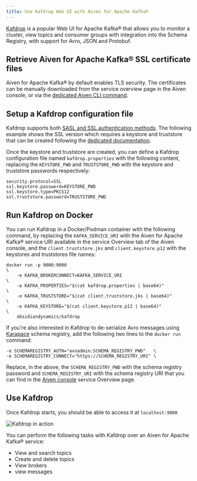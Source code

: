 ```yaml
---
title: Use Kafdrop Web UI with Aiven for Apache Kafka®
---
```


[Kafdrop](https://github.com/obsidiandynamics/kafdrop) is a popular Web
UI for Apache Kafka® that allows you to monitor a cluster, view topics
and consumer groups with integration into the Schema Registry, with
support for Avro, JSON and Protobuf.

## Retrieve Aiven for Apache Kafka® SSL certificate files

Aiven for Apache Kafka® by default enables TLS security. The
certificates can be manually downloaded from the service overview page
in the Aiven console, or via the
[dedicated Aiven CLI command](/docs/tools/cli/service/user#avn_service_user_creds_download).

## Setup a Kafdrop configuration file

Kafdrop supports both
[SASL and SSL authentication methods](../concepts/auth-types). The following example shows the SSL version which requires
a keystore and truststore that can be created following the
[dedicated documentation](keystore-truststore).

Once the keystore and truststore are created, you can define a Kafdrop
configuration file named `kafdrop.properties` with the following
content, replacing the `KEYSTORE_PWD` and `TRUSTSTORE_PWD` with the
keystore and truststore passwords respectively:

``` 
security.protocol=SSL
ssl.keystore.password=KEYSTORE_PWD
ssl.keystore.type=PKCS12
ssl.truststore.password=TRUSTSTORE_PWD
```

## Run Kafdrop on Docker

You can run Kafdrop in a Docker/Podman container with the following
command, by replacing the `KAFKA_SERVICE_URI` with the Aiven for Apache
Kafka® service URI available in the service Overview tab of the Aiven
console, and the `client.truststore.jks` and `client.keystore.p12` with
the keystores and truststores file names:

``` 
docker run -p 9000:9000                                                 \
    -e KAFKA_BROKERCONNECT=KAFKA_SERVICE_URI                            \
    -e KAFKA_PROPERTIES="$(cat kafdrop.properties | base64)"            \
    -e KAFKA_TRUSTSTORE="$(cat client.truststore.jks | base64)"         \
    -e KAFKA_KEYSTORE="$(cat client.keystore.p12 | base64)"             \
    obsidiandynamics/kafdrop
```

If you\'re also interested in Kafdrop to de-serialize Avro messages
using [Karapace](https://github.com/aiven/karapace) schema registry, add
the following two lines to the `docker run` command:

``` 
-e SCHEMAREGISTRY_AUTH="avnadmin:SCHEMA_REGISTRY_PWD"   \
-e SCHEMAREGISTRY_CONNECT="https://SCHEMA_REGISTRY_URI" \
```

Replace, in the above, the `SCHEMA_REGISTRY_PWD` with the schema
registry password and `SCHEMA_REGISTRY_URI` with the schema registry URI
that you can find in the [Aiven console](https://console.aiven.io/)
service Overview page.

## Use Kafdrop

Once Kafdrop starts, you should be able to access it at `localhost:9000`

![Kafdrop in action](/images/products/kafka/kafdrop.gif)

You can perform the following tasks with Kafdrop over an Aiven for
Apache Kafka® service:

-   View and search topics
-   Create and delete topics
-   View brokers
-   view messages
